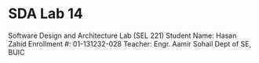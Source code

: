 # SDA Lab 14
Software Design and Architecture Lab (SEL 221)
Student Name: Hasan Zahid 
Enrollment #: 01-131232-028 
Teacher: Engr. Aamir Sohail 
Dept of SE, BUIC
